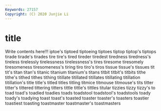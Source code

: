 ```yaml
---
Keywords: 27157
Copyright: (C) 2020 Junjie Li
---
```


# title

Write contents here!!!
iptoe's 
tiptoed 
tiptoeing 
tiptoes 
tiptop
tiptop's 
tiptops 
tirade 
tirade's 
tirades 
tire 
tire's 
tired 
tireder 
tiredest
tiredness 
tiredness's 
tireless 
tirelessly 
tirelessness 
tirelessness's 
tires 
tiresome 
tiresomely 
tiresomeness
tiresomeness's 
tiring 
tiro 
tiro's 
tiros 
tissue 
tissue's 
tissues 
tit 
tit's
titan 
titan's 
titanic 
titanium 
titanium's 
titans 
titbit 
titbit's 
titbits 
tithe
tithe's 
tithed 
tithes 
tithing 
titillate 
titillated 
titillates 
titillating 
titillation 
titillation's
title 
title's 
titled 
titles 
titling 
titmice 
titmouse 
titmouse's 
tits 
titter
titter's 
tittered 
tittering 
titters 
tittle 
tittle's 
tittles 
titular 
tizzies 
tizzy
tizzy's 
to 
toad 
toad's 
toadied 
toadies 
toads 
toadstool 
toadstool's 
toadstools
toady 
toady's 
toadying 
toast 
toast's 
toasted 
toaster 
toaster's 
toasters 
toastier
toastiest 
toasting 
toastmaster 
toastmaster's 
toastmasters 
